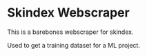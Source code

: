 # Skindex Webscraper

This is a barebones webscraper for skindex. 

Used to get a training dataset for a ML project.
